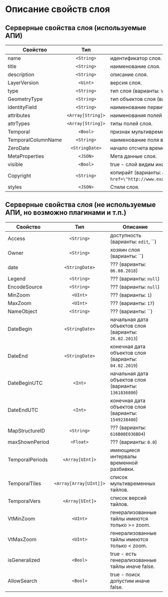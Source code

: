 # Описание свойств слоя


## Серверные свойства слоя (используемые АПИ)

Свойство|Тип|Описание
------|:---------:|-----------
name|`<String>`| идентификатор слоя.
title|`<String>`| наименование слоя.
description|`<String>`| описание слоя.
LayerVersion|`<Uint>`| версия слоя.
type|`<String>`| тип слоя (варианты: `Vector`, `Raster`).
GeometryType|`<String>`| тип объектов слоя (варианты: `polygon`, `linestring`, `point`).
identityField|`<String>`| наименование первичного ключа (default: `gmx_id`).
attributes|`<Array[String]>`| наименования полей слоя.
attrTypes|`<Array[String]>`| типы полей слоя.
Temporal|`<Bool>`| признак мультивременного слоя (варианты: `true`, `false`)
TemporalColumnName|`<String>`| наименование поля временной составляющей слоя.
ZeroDate|`<StringDate>`| начало отсчета времени (варианты: `01.01.1980`)
MetaProperties|`<JSON>`| Мета данные слоя.
visible|`<Bool>`| true - слой видим иначе false.
Copyright|`<String>`| копирайт (варианты: `&copy;  <a href=\"http://www.exactearth.com/products/exactais/\">ExactAIS</a>`)
styles|`<JSON>`| Стили слоя.

## Серверные свойства слоя (не используемые АПИ, но возможно плагинами и т.п.)

Свойство|Тип|Описание
------|:---------:|-----------
Access|`<String>`| доступность (варианты: `edit`, ``)
Owner|`<String>`| хозяин слоя (варианты: ``)
date|`<StringDate>`| ??? (варианты: `06.08.2018`)
Legend|`<String>`| ??? (варианты: `null`)
EncodeSource|`<String>`| ??? (варианты: `null`)
MinZoom|`<UInt>`|  ??? (варианты: `1`)
MaxZoom|`<UInt>`|  ??? (варианты: `17`)
NameObject|`<String>`| ??? (варианты: ``)
DateBegin|`<StringDate>`| начальная дата объектов слоя (варианты: `26.02.2013`)
DateEnd|`<StringDate>`| конечная дата объектов слоя (варианты: `04.02.2019`)
DateBeginUTC|`<Int>`| начальная дата объектов слоя (варианты: `1361836800`)
DateEndUTC|`<Int>`| конечная дата объектов слоя (варианты: `1549238400`)
MapStructureID|`<String>`| ??? (варианты: `616B00E036BD4`)
maxShownPeriod|`<Float>`| ??? (варианты: `0.0`)
TemporalPeriods|`<Array[UInt]>`| имеющиеся интервалы временной разбивки.
TemporalTiles|`<Array[Array[UInt]]>`| список мультивременных тайлов.
TemporalVers|`<Array[UInt]>`| список версий тайлов.
VtMinZoom|`<UInt>`| генерализованные тайлы имеются только >= zoom.
VtMaxZoom|`<UInt>`| генерализованные тайлы имеются только < zoom.
isGeneralized|`<Bool>`| true - есть генерализованные тайлы иначе false.
AllowSearch|`<Bool>`| true - поиск допустим иначе false.
